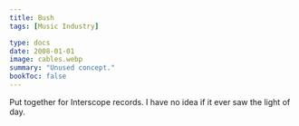 ```yaml
---
title: Bush
tags: [Music Industry]

type: docs
date: 2008-01-01
image: cables.webp
summary: "Unused concept."
bookToc: false
---
```


Put together for Interscope records. I have no idea if it ever saw the light of day.

